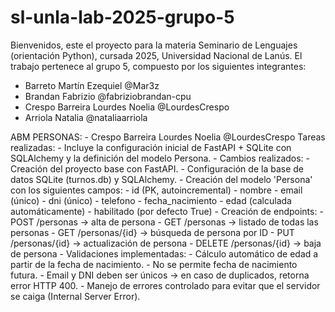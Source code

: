 # sl-unla-lab-2025-grupo-5

Bienvenidos, este el proyecto para la materia Seminario de Lenguajes (orientación Python), cursada 2025, Universidad Nacional de Lanús.
El trabajo pertenece al grupo 5, compuesto por los siguientes integrantes:
- Barreto Martín Ezequiel       @Mar3z
- Brandan Fabrizio              @fabriziobrandan-cpu
- Crespo Barreira Lourdes Noelia    @LourdesCrespo
- Arriola Natalia               @nataliaarriola


ABM PERSONAS: - Crespo Barreira Lourdes Noelia    @LourdesCrespo
Tareas realizadas:
    - Incluye la configuración inicial de FastAPI + SQLite con SQLAlchemy y la definición del modelo Persona.
    - Cambios realizados:
        - Creación del proyecto base con FastAPI.
        - Configuración de la base de datos SQLite (turnos.db) y SQLAlchemy.
        - Creación del modelo 'Persona' con los siguientes campos:
           - id (PK, autoincremental)
           - nombre
           - email (único)
           - dni (único)
           - telefono
           - fecha_nacimiento
           - edad (calculada automáticamente)
           - habilitado (por defecto True)
        - Creación de endpoints:
           - POST /personas → alta de persona
           - GET /personas → listado de todas las personas
           - GET /personas/{id} → búsqueda de persona por ID
           - PUT /personas/{id} → actualización de persona
           - DELETE /personas/{id} → baja de persona
        - Validaciones implementadas:
           - Cálculo automático de edad a partir de la fecha de nacimiento.
           - No se permite fecha de nacimiento futura.
           - Email y DNI deben ser únicos → en caso de duplicados, retorna error HTTP 400.
           - Manejo de errores controlado para evitar que el servidor se caiga (Internal Server Error).
